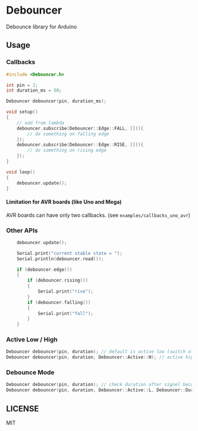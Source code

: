 # Debouncer
Debounce library for Arduino

## Usage

### Callbacks

``` C++
#include <Debouncer.h>

int pin = 2;
int duration_ms = 50;

Debouncer debouncer(pin, duration_ms);

void setup()
{
    // add from lambda
    debouncer.subscribe(Debouncer::Edge::FALL, [](){
        // do something on falling edge
    });
    debouncer.subscribe(Debouncer::Edge::RISE, [](){
        // do something on rising edge
    });
}

void loop()
{
    debouncer.update();
}
```

#### Limitation for AVR boards (like Uno and Mega)

AVR boards can have only two callbacks. (see `examples/callbacks_uno_avr`)


### Other APIs

``` C++
    debouncer.update();

    Serial.print("current stable state = ");
    Serial.println(debouncer.read());

    if (debouncer.edge())
    {
        if (debouncer.rising())
        {
            Serial.print("rise");
        }
        if (debouncer.falling())
        {
            Serial.print("fall");
        }
    }
```

### Active Low / High

``` C++
Debouncer debouncer(pin, duration); // default is active low (switch off = high)
Debouncer debouncer(pin, duration, Debouncer::Active::H); // active high (switch off = low)
```

### Debounce Mode

``` C++
Debouncer debouncer(pin, duration); // check duration after signel becomes stable (default)
Debouncer debouncer(pin, duration, Debouncer::Active::L, Debouncer::DurationFrom::TRIGGER); // check duration from first TRIGGER
```

## LICENSE

MIT
